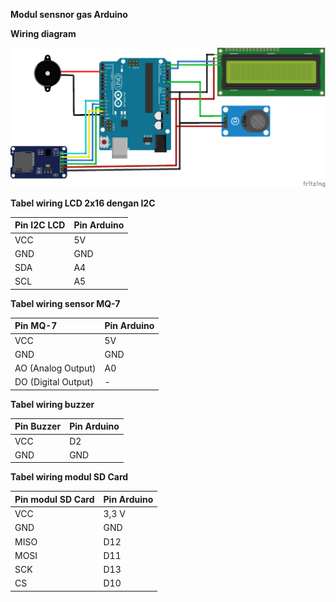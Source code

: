 **Modul sensnor gas Arduino**

**Wiring diagram**

![](senor_gas_bb__rev.png)

**Tabel wiring LCD 2x16 dengan I2C**

|**Pin I2C LCD**|**Pin Arduino**|
| :- | :- |
|VCC|5V|
|GND|GND|
|SDA|A4|
|SCL|A5|

**Tabel wiring sensor MQ-7**

|**Pin MQ-7**|**Pin Arduino**|
| :- | :- |
|VCC|5V|
|GND|GND|
|AO (Analog Output)|A0 |
|DO (Digital Output)|-|

**Tabel wiring buzzer**

|**Pin Buzzer**|**Pin Arduino**|
| :- | :- |
|VCC|D2 |
|GND|GND|

**Tabel wiring modul SD Card**

|**Pin modul SD Card**|**Pin Arduino**|
| :- | :- |
|VCC|3,3 V|
|GND|GND|
|MISO|D12|
|MOSI|D11|
|SCK|D13|
|CS|D10|

